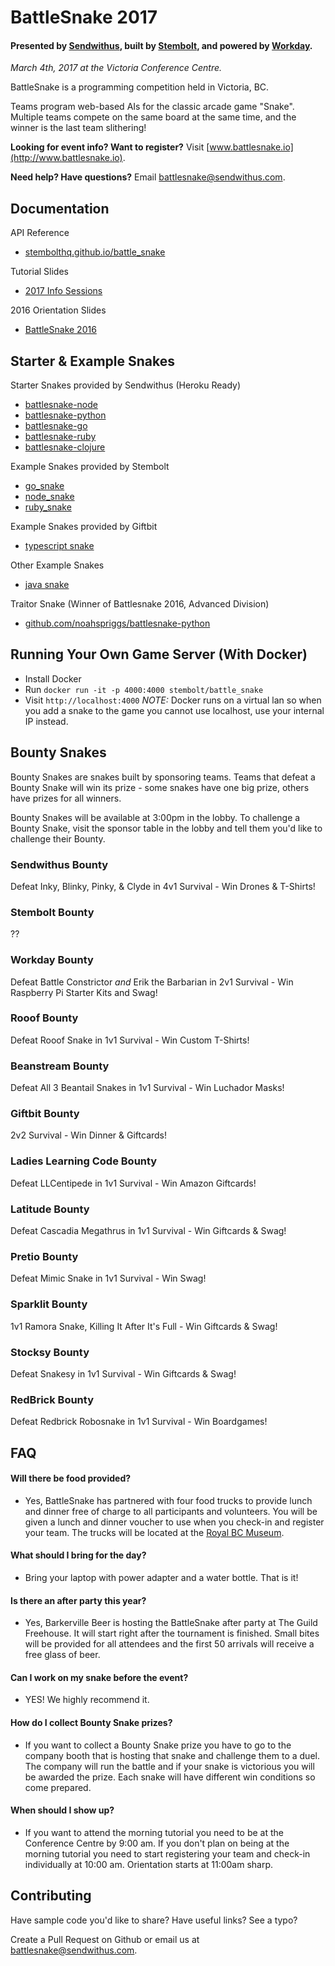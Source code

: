 BattleSnake 2017
================

#### Presented by [Sendwithus](https://www.sendwithus.com), built by [Stembolt](https://stembolt.com/), and powered by [Workday](https://www.workday.com/).

_March 4th, 2017 at the Victoria Conference Centre._

BattleSnake is a programming competition held in Victoria, BC.

Teams program web-based AIs for the classic arcade game "Snake". Multiple teams compete on the same board at the same time, and the winner is the last team slithering!

__Looking for event info? Want to register?__ Visit [www.battlesnake.io](http://www.battlesnake.io).

__Need help? Have questions?__ Email [battlesnake@sendwithus.com](mailto:battlesnake@sendwithus.com).

## Documentation

API Reference
* [stembolthq.github.io/battle_snake](https://stembolthq.github.io/battle_snake/)

Tutorial Slides
* [2017 Info Sessions](http://sendwithus.github.io/battlesnake/present/#/)

2016 Orientation Slides
* [BattleSnake 2016](https://docs.google.com/presentation/d/1iD2xZthNFaWeNfgPr6KjR8e7O80Pua9mdQje3i8782A/edit?usp=sharing)

## Starter & Example Snakes

Starter Snakes provided by Sendwithus (Heroku Ready)
* [battlesnake-node](https://github.com/sendwithus/battlesnake-node)
* [battlesnake-python](https://github.com/sendwithus/battlesnake-python)
* [battlesnake-go](https://github.com/sendwithus/battlesnake-go)
* [battlesnake-ruby](https://github.com/sendwithus/battlesnake-ruby)
* [battlesnake-clojure](https://github.com/sendwithus/battlesnake-clojure)

Example Snakes provided by Stembolt
* [go_snake](https://github.com/StemboltHQ/battle_snake/tree/master/examples/go_snake)
* [node_snake](https://github.com/StemboltHQ/battle_snake/tree/master/examples/node_snake)
* [ruby_snake](https://github.com/StemboltHQ/battle_snake/tree/master/examples/ruby_snake)

Example Snakes provided by Giftbit
* [typescript snake](https://github.com/Giftbit/battlesnake-node-typescript)

Other Example Snakes
* [java snake](https://github.com/tflinz/BasicBattleSnake)

Traitor Snake (Winner of Battlesnake 2016, Advanced Division)
* [github.com/noahspriggs/battlesnake-python](https://github.com/noahspriggs/battlesnake-python)

## Running Your Own Game Server (With Docker)
* Install Docker
* Run `docker run -it -p 4000:4000 stembolt/battle_snake`
* Visit `http://localhost:4000` *NOTE:* Docker runs on a virtual lan so when you add a snake to the game you cannot use localhost, use your internal IP instead.

## Bounty Snakes

Bounty Snakes are snakes built by sponsoring teams. Teams that defeat a Bounty Snake will win its prize - some snakes have one big prize, others have prizes for all winners.

Bounty Snakes will be available at 3:00pm in the lobby. To challenge a Bounty Snake, visit the sponsor table in the lobby and tell them you'd like to challenge their Bounty.

### Sendwithus Bounty
Defeat Inky, Blinky, Pinky, & Clyde in 4v1 Survival - Win Drones & T-Shirts!

### Stembolt Bounty
??

### Workday Bounty
Defeat Battle Constrictor *and* Erik the Barbarian in 2v1 Survival - Win Raspberry Pi Starter Kits and Swag!

### Rooof Bounty
Defeat Rooof Snake in 1v1 Survival - Win Custom T-Shirts!

### Beanstream Bounty
Defeat All 3 Beantail Snakes in 1v1 Survival - Win Luchador Masks!

### Giftbit Bounty
2v2 Survival - Win Dinner & Giftcards!

### Ladies Learning Code Bounty
Defeat LLCentipede in 1v1 Survival - Win Amazon Giftcards!

### Latitude Bounty
Defeat Cascadia Megathrus in 1v1 Survival - Win Giftcards & Swag!

### Pretio Bounty
Defeat Mimic Snake in 1v1 Survival - Win Swag!

### Sparklit Bounty
1v1 Ramora Snake, Killing It After It's Full - Win Giftcards & Swag!

### Stocksy Bounty
Defeat Snakesy in 1v1 Survival - Win Giftcards & Swag!

### RedBrick Bounty
Defeat Redbrick Robosnake in 1v1 Survival - Win Boardgames!


## FAQ

#### Will there be food provided?
* Yes, BattleSnake has partnered with four food trucks to provide lunch and dinner free of charge to all participants and volunteers. You will be given a lunch and dinner voucher to use when you check-in and register your team. The trucks will be located at the [Royal BC Museum](http://royalbcmuseum.bc.ca/visit/plan-your-visit/eat-drink).

#### What should I bring for the day?
* Bring your laptop with power adapter and a water bottle. That is it!

#### Is there an after party this year?
* Yes, Barkerville Beer is hosting the BattleSnake after party at The Guild Freehouse. It will start right after the tournament is finished. Small bites will be provided for all attendees and the first 50 arrivals will receive a free glass of beer.

#### Can I work on my snake before the event?
* YES! We highly recommend it.

#### How do I collect Bounty Snake prizes?
* If you want to collect a Bounty Snake prize you have to go to the company booth that is hosting that snake and challenge them to a duel. The company will run the battle and if your snake is victorious you will be awarded the prize. Each snake will have different win conditions so come prepared.

#### When should I show up?
* If you want to attend the morning tutorial you need to be at the Conference Centre by 9:00 am. If you don't plan on being at the morning tutorial you need to start registering your team and check-in individually at 10:00 am. Orientation starts at 11:00am sharp.

## Contributing

Have sample code you'd like to share? Have useful links? See a typo?

Create a Pull Request on Github or email us at [battlesnake@sendwithus.com](mailto:battlesnake@sendwithus.com).

